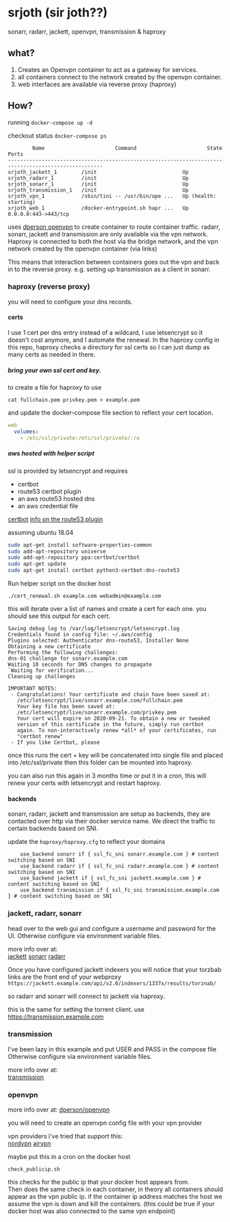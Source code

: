 # srjoth (sir joth??)
sonarr, radarr, jackett, openvpn, transmission & haproxy

## what?

1. Creates an Openvpn container to act as a gateway for services.
2. all containers connect to the network created by the openvpn container.
3. web interfaces are available via reverse proxy (haproxy) 

## How?

running `docker-compose up -d`

checkout status `docker-compose ps`

```
        Name                       Command                       State                  Ports        
-----------------------------------------------------------------------------------------------------
srjoth_jackett_1        /init                            Up                                          
srjoth_radarr_1         /init                            Up                                          
srjoth_sonarr_1         /init                            Up                                          
srjoth_transmission_1   /init                            Up                                          
srjoth_vpn_1            /sbin/tini -- /usr/bin/ope ...   Up (health: starting)                       
srjoth_web_1            /docker-entrypoint.sh hapr ...   Up                      0.0.0.0:443->443/tcp
```

uses [dperson openvpn](https://github.com/dperson/openvpn-client) to create container to route container traffic.
radarr, sonarr, jackett and transmission are only available via the vpn network. 
Haproxy is connected to both the host via the bridge network, and the vpn network created by the openvpn container (via links)

This means that interaction between containers goes out the vpn and back in to the reverse proxy. e.g. setting up transmission as a client in sonarr. 

### haproxy (reverse proxy)

you will need to configure your dns records.

#### certs 

I use 1 cert per dns entry instead of a wildcard, I use letsencrypt so it doesn't cost anymore, and I automate the renewal.
In the haproxy config in this repo, haproxy checks a directory for ssl certs so I can just dump as many certs as needed in there. 


##### bring your own ssl cert and key. 
to create a file for haproxy to use 

`cat fullchain.pem privkey.pem > example.pem`  

and update the docker-compose file section to reflect your cert location.
 
```yaml
web
  volumes:
    - /etc/ssl/private:/etc/ssl/private/:ro
```


##### aws hosted with helper script

ssl is provided by letsencrypt and requires 

* certbot 
* route53 certbot plugin
* an aws route53 hosted dns 
* an aws credential file

[certbot](https://certbot.eff.org/)
[info on the route53 plugin](https://certbot-dns-route53.readthedocs.io/en/stable/)

assuming ubuntu 18.04   
```bash
sudo apt-get install software-properties-common
sudo add-apt-repository universe
sudo add-apt-repository ppa:certbot/certbot
sudo apt-get update
sudo apt-get install certbot python3-certbot-dns-route53
```

Run helper script on the docker host

`./cert_renewal.sh example.com webadmin@example.com` 

this will iterate over a list of names and create a cert for each one. 
you should see this output for each cert. 

```
Saving debug log to /var/log/letsencrypt/letsencrypt.log
Credentials found in config file: ~/.aws/config
Plugins selected: Authenticator dns-route53, Installer None
Obtaining a new certificate
Performing the following challenges:
dns-01 challenge for sonarr.example.com
Waiting 10 seconds for DNS changes to propagate
`Waiting for verification...
Cleaning up challenges

IMPORTANT NOTES:
 - Congratulations! Your certificate and chain have been saved at:
   /etc/letsencrypt/live/sonarr.example.com/fullchain.pem
   Your key file has been saved at:
   /etc/letsencrypt/live/sonarr.example.com/privkey.pem
   Your cert will expire on 2020-09-21. To obtain a new or tweaked
   version of this certificate in the future, simply run certbot
   again. To non-interactively renew *all* of your certificates, run
   "certbot renew"
 - If you like Certbot, please
```

once this runs the cert + key will be concatenated into single file and placed into /etc/ssl/private
then this folder can be mounted into haproxy.

you can also run this again in 3 months time or put it in a cron, this will renew your certs with letsencrypt and restart haproxy.


#### backends 

sonarr, radarr, jackett and transmission are setup as backends, they are contacted over http via their docker service name.
We direct the traffic to certain backends based on SNI. 

update the `haproxy/haproxy.cfg` to reflect your domains 

```
    use_backend sonarr if { ssl_fc_sni sonarr.example.com } # content switching based on SNI
    use_backend radarr if { ssl_fc_sni radarr.example.com } # content switching based on SNI
    use_backend jackett if { ssl_fc_sni jackett.example.com } # content switching based on SNI
    use_backend transmission if { ssl_fc_sni transmission.example.com } # content switching based on SNI
```

### jackett, radarr, sonarr 

head over to the web gui and configure a username and password for the UI. Otherwise configure via environment variable files.

more info over at:  
[jackett](https://hub.docker.com/r/linuxserver/jackett/)
[sonarr](https://hub.docker.com/r/linuxserver/sonarr/)
[radarr](https://hub.docker.com/r/linuxserver/radarr/)

Once you have configured jackett indexers you will notice that your torzbab links are the front end of your webproxy  
`https://jackett.example.com/api/v2.0/indexers/1337x/results/torznab/`

so radarr and sonarr will connect to jackett via haproxy.

this is the same for setting the torrent client. use https://transmission.example.com

### transmission


I've been lazy in this example and put USER and PASS in the compose file Otherwise configure via environment variable files.

more info over at:  
[transmission](https://hub.docker.com/r/linuxserver/transmission/)


### openvpn 

more info over at:
[dperson/openvpn](https://github.com/dperson/openvpn-client)

you will need to create an openvpn config file with your vpn provider 

vpn providers i've tried that support this:  
[nordvpn](https://go.nordvpn.net/aff_c?offer_id=15&aff_id=25061&url_id=902)
[airvpn](https://airvpn.info/?referred_by=292660)

maybe put this in a cron on the docker host

`check_publicip.sh`  

this checks for the public ip that your docker host appears from.  
Then does the same check in each container, in theory all containers should appear as the vpn public ip.
if the container ip address matches the host we assume the vpn is down and kill the containers. (this could be true if your docker host was also connected to the same vpn endpoint)
